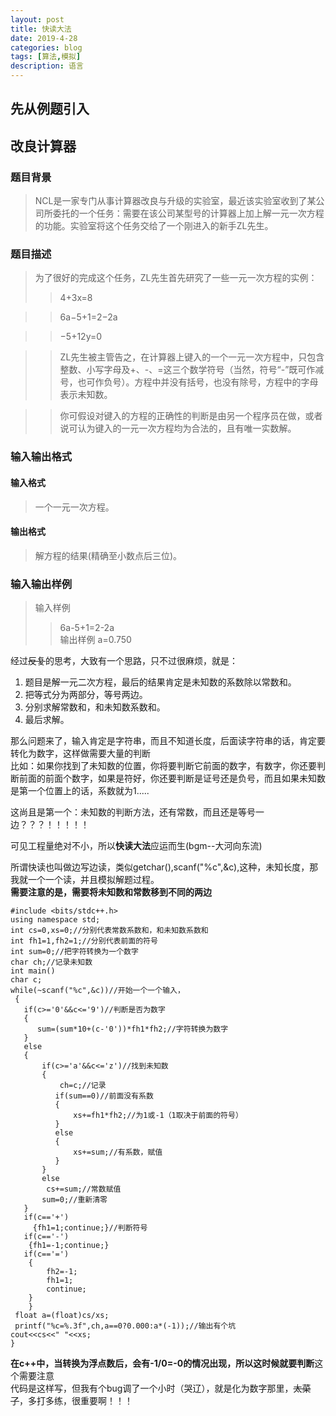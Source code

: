 ```yaml
---
layout: post
title: 快读大法
date: 2019-4-28
categories: blog
tags: [算法,模拟]
description: 语言
---
```


## 先从例题引入

## 改良计算器

### 题目背景
>NCL是一家专门从事计算器改良与升级的实验室，最近该实验室收到了某公司所委托的一个任务：需要在该公司某型号的计算器上加上解一元一次方程的功能。实验室将这个任务交给了一个刚进入的新手ZL先生。

### 题目描述
>为了很好的完成这个任务，ZL先生首先研究了一些一元一次方程的实例：<br/>
>>4+3x=8<br/>

>>6a−5+1=2−2a<br/>

>>−5+12y=0<br/>

>>ZL先生被主管告之，在计算器上键入的一个一元一次方程中，只包含整数、小写字母及+、-、=这三个数学符号（当然，符号“-”既可作减号，也可作负号）。方程中并没有括号，也没有除号，方程中的字母表示未知数。<br/>

>>你可假设对键入的方程的正确性的判断是由另一个程序员在做，或者说可认为键入的一元一次方程均为合法的，且有唯一实数解。<br/>

### 输入输出格式
#### 输入格式
>一个一元一次方程。
#### 输出格式
>解方程的结果(精确至小数点后三位)。

### 输入输出样例
>输入样例
>>6a-5+1=2-2a<br/>
>输出样例
>>a=0.750<br>

经过~~反复~~的思考，大致有一个思路，只不过很麻烦，就是：<br/>
1. 题目是解一元二次方程，最后的结果肯定是未知数的系数除以常数和。
2. 把等式分为两部分，等号两边。
3. 分别求解常数和，和未知数系数和。
4. 最后求解。

那么问题来了，输入肯定是字符串，而且不知道长度，后面读字符串的话，肯定要转化为数字，这样做需要大量的判断<br/>
比如：如果你找到了未知数的位置，你将要判断它前面的数字，有数字，你还要判断前面的前面个数字，如果是符好，你还要判断是证号还是负号，而且如果未知数是第一个位置上的话，系数就为1.....<br/>

这尚且是第一个：未知数的判断方法，还有常数，而且还是等号一边？？？！！！！！<br/>

可见工程量绝对不小，所以**快读大法**应运而生(bgm--大河向东流)<br/>

所谓快读也叫做边写边读，类似getchar(),scanf("%c",&c),这种，未知长度，那我就一个一个读，并且模拟解题过程。<br/>
**需要注意的是，需要将未知数和常数移到不同的两边**

    #include <bits/stdc++.h>
    using namespace std;
    int cs=0,xs=0;//分别代表常数系数和，和未知数系数和
    int fh1=1,fh2=1;//分别代表前面的符号
    int sum=0;//把字符转换为一个数字
    char ch;//记录未知数
    int main()
    char c;
    while(~scanf("%c",&c))//开始一个一个输入，
     {
       if(c>='0'&&c<='9')//判断是否为数字
       {
          sum=(sum*10+(c-'0'))*fh1*fh2;//字符转换为数字
       }
       else
       {
           if(c>='a'&&c<='z')//找到未知数
           {
               ch=c;//记录
              if(sum==0)//前面没有系数
              {
                  xs+=fh1*fh2;//为1或-1（1取决于前面的符号）
              }
              else
              {
                  xs+=sum;//有系数，赋值
              }
           }
           else
            cs+=sum;//常数赋值
           sum=0;//重新清零
       }
       if(c=='+')
         {fh1=1;continue;}//判断符号
       if(c=='-')
        {fh1=-1;continue;}
       if(c=='=')
        {
            fh2=-1;
            fh1=1;
            continue;
        }
        }
     float a=(float)cs/xs;
     printf("%c=%.3f",ch,a==0?0.000:a*(-1));//输出有个坑
    cout<<cs<<" "<<xs;
    }

**在c++中，当转换为浮点数后，会有-1/0=-0的情况出现，所以这时候就要判断**这个需要注意<br/>
代码是这样写，但我有个bug调了一个小时（哭辽），就是化为数字那里，~~太菜了~~，多打多练，很重要啊！！！







